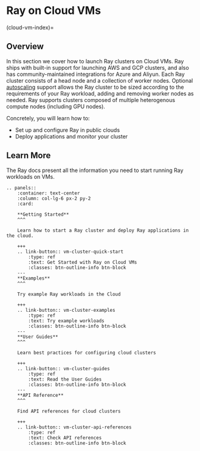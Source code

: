 # Ray on Cloud VMs
(cloud-vm-index)=

## Overview

In this section we cover how to launch Ray clusters on Cloud VMs. Ray ships with built-in support
for launching AWS and GCP clusters, and also has community-maintained integrations for Azure and Aliyun.
Each Ray cluster consists of a head node and a collection of worker nodes. Optional
[autoscaling](vms-autoscaling) support allows the Ray cluster to be sized according to the
requirements of your Ray workload, adding and removing worker nodes as needed. Ray supports
clusters composed of multiple heterogenous compute nodes (including GPU nodes).

Concretely, you will learn how to:

- Set up and configure Ray in public clouds
- Deploy applications and monitor your cluster

## Learn More

The Ray docs present all the information you need to start running Ray workloads on VMs.

```{eval-rst}
.. panels::
    :container: text-center
    :column: col-lg-6 px-2 py-2
    :card:

    **Getting Started**
    ^^^

    Learn how to start a Ray cluster and deploy Ray applications in the cloud.

    +++
    .. link-button:: vm-cluster-quick-start
        :type: ref
        :text: Get Started with Ray on Cloud VMs
        :classes: btn-outline-info btn-block
    ---
    **Examples**
    ^^^

    Try example Ray workloads in the Cloud

    +++
    .. link-button:: vm-cluster-examples
        :type: ref
        :text: Try example workloads
        :classes: btn-outline-info btn-block
    ---
    **User Guides**
    ^^^

    Learn best practices for configuring cloud clusters

    +++
    .. link-button:: vm-cluster-guides
        :type: ref
        :text: Read the User Guides
        :classes: btn-outline-info btn-block
    ---
    **API Reference**
    ^^^

    Find API references for cloud clusters

    +++
    .. link-button:: vm-cluster-api-references
        :type: ref
        :text: Check API references
        :classes: btn-outline-info btn-block
```
